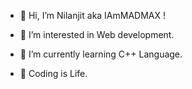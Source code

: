   - <p>👋 Hi, I’m Nilanjit aka IAmMADMAX !</p>
  - <p>👀 I’m interested in Web development.</p>
  - <p>🌱 I’m currently learning C++ Language.</p>
  - <p>💞️ Coding is Life. </p>


